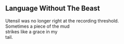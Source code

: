 Language Without The Beast
--------------------------
Utensil was no longer right at the recording threshold.  
Sometimes a piece of the mud  
strikes like a grace in my  
tail.  
